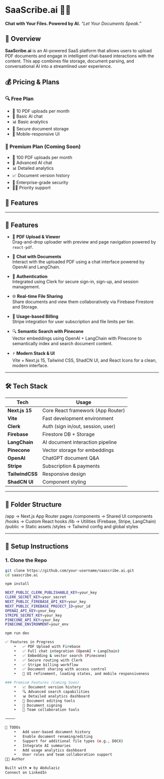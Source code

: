 # SaaScribe.ai 📄💬
**Chat with Your Files. Powered by AI.**
_“Let Your Documents Speak.”_

## 🚀 Overview

**SaaScribe.ai** is an AI-powered SaaS platform that allows users to upload PDF documents and engage in intelligent chat-based interactions with the content. This app combines file storage, document parsing, and conversational AI into a streamlined user experience.

## 💰 Pricing & Plans

### 🔍 Free Plan
- 📁 10 PDF uploads per month
- 💬 Basic AI chat
- 📊 Basic analytics
- 🔐 Secure document storage
- 📱 Mobile-responsive UI

### 🌟 Premium Plan (Coming Soon)
- 📁 100 PDF uploads per month
- 💬 Advanced AI chat
- 📊 Detailed analytics
- 📈 Document version history
- 🔐 Enterprise-grade security
- 🏃‍♂️ Priority support

## 🧠 Features

---

## 🧠 Features

- 📁 **PDF Upload & Viewer**  
  Drag-and-drop uploader with preview and page navigation powered by `react-pdf`.

- 💬 **Chat with Documents**  
  Interact with the uploaded PDF using a chat interface powered by OpenAI and LangChain.

- 🔐 **Authentication**  
  Integrated using Clerk for secure sign-in, sign-up, and session management.

- 🌐 **Real-time File Sharing**  
  Share documents and view them collaboratively via Firebase Firestore and Storage.

- 🧾 **Usage-based Billing**  
  Stripe integration for user subscription and file limits per tier.

- 🔍 **Semantic Search with Pinecone**  
  Vector embeddings using OpenAI + LangChain with Pinecone to semantically index and search document content.

- ⚡ **Modern Stack & UI**  
  Vite + Next.js 15, Tailwind CSS, ShadCN UI, and React Icons for a clean, modern interface.

---

## 🛠 Tech Stack

| Tech          | Usage                             |
|---------------|-----------------------------------|
| **Next.js 15**| Core React framework (App Router) |
| **Vite**      | Fast development environment       |
| **Clerk**     | Auth (sign in/out, session, user) |
| **Firebase**  | Firestore DB + Storage            |
| **LangChain** | AI document interaction pipeline  |
| **Pinecone**  | Vector storage for embeddings     |
| **OpenAI**    | ChatGPT document Q&A              |
| **Stripe**    | Subscription & payments           |
| **TailwindCSS**| Responsive design                |
| **ShadCN UI** | Component styling                 |

---

## 🧩 Folder Structure

/app                → Next.js App Router pages
/components         → Shared UI components
/hooks              → Custom React hooks
/lib                → Utilities (Firebase, Stripe, LangChain)
/public             → Static assets
/styles             → Tailwind config and global styles

---

## 🔧 Setup Instructions

### 1. Clone the Repo

```bash
git clone https://github.com/your-username/saascribe.ai.git
cd saascribe.ai

npm install

NEXT_PUBLIC_CLERK_PUBLISHABLE_KEY=your_key
CLERK_SECRET_KEY=your_secret
NEXT_PUBLIC_FIREBASE_API_KEY=your_key
NEXT_PUBLIC_FIREBASE_PROJECT_ID=your_id
OPENAI_API_KEY=your_key
STRIPE_SECRET_KEY=your_key
PINECONE_API_KEY=your_key
PINECONE_ENVIRONMENT=your_env

npm run dev

✅ Features in Progress
	•	✅ PDF Upload with Firebase
	•	✅ Full chat integration (OpenAI + LangChain)
	•	✅ Embedding & vector search (Pinecone)
	•	✅ Secure routing with Clerk
	•	✅ Stripe billing workflow
	•	✅ Document sharing with access control
	•	🔄 UI refinement, loading states, and mobile responsiveness

### Premium Features (Coming Soon)
	•	📈 Document version history
	•	🔍 Advanced search capabilities
	•	📊 Detailed analytics dashboard
	•	🎨 Document editing tools
	•	📝 Document signing
	•	👥 Team collaboration tools

⸻

📌 TODOs
	•	Add user-based document history
	•	Enable document renaming/editing
	•	Support for additional file types (e.g., DOCX)
	•	Integrate AI summaries
	•	Add usage analytics dashboard
	•	User roles and team collaboration support
👨‍💻 Author

Built with ❤️ by Abdulaziz
Connect on LinkedIn